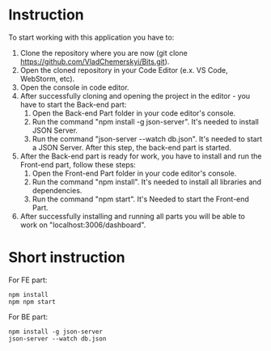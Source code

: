 # Instruction
To start working with this application you have to:
  1. Clone the repository where you are now (git clone https://github.com/VladChemerskyi/Bits.git).
  2. Open the cloned repository in your Code Editor (e.x. VS Code, WebStorm, etc).
  3. Open the console in code editor.
  4. After successfully cloning and opening the project in the editor - you have to start the Back-end part:
        1) Open the Back-end Part folder in your code editor's console.
        2) Run the command "npm install -g json-server". It's needed to install JSON Server.
        3) Run the command "json-server --watch db.json". It's needed to start a JSON Server. After this step, the back-end part is started.    
  5. After the Back-end part is ready for work, you have to install and run the Front-end part, follow these  steps:
        1) Open the Front-end Part folder in your code editor's console.
        2) Run the command "npm install". It's needed to install all libraries and dependencies.
        3) Run the command "npm start". It's Needed to start the Front-end Part.
  6. After successfully installing and running all parts you will be able to work on "localhost:3006/dashboard". 





# Short instruction

For FE part:
```
npm install
npm npm start
```
For BE part: 
```
npm install -g json-server
json-server --watch db.json
```
